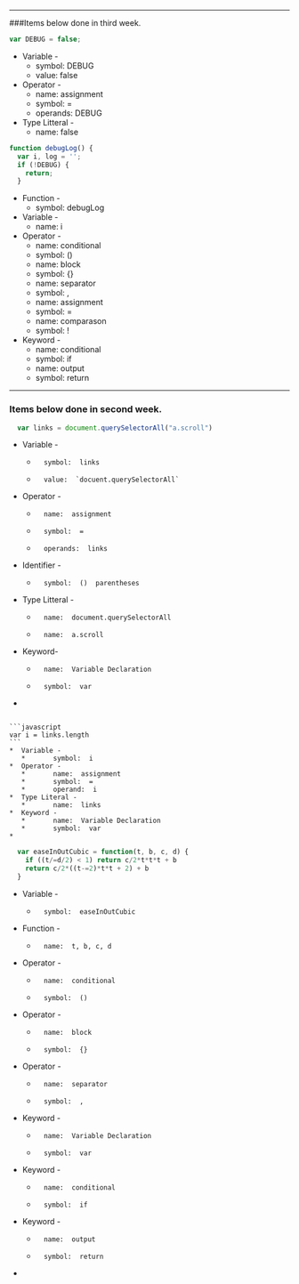 ----
###Items below done in third week.
```javascript
var DEBUG = false;
```
* Variable -
  * symbol:  DEBUG
  * value:  false
* Operator - 
  * name:  assignment
  * symbol:  =
  * operands: DEBUG
* Type Litteral -
  * name:  false


```javascript
function debugLog() {
  var i, log = '';
  if (!DEBUG) {
    return;
  }
```
* Function -
  * symbol:  debugLog
* Variable -
  * name: i
* Operator -
  * name:  conditional
  * symbol:  ()
  * name:  block
  * symbol: {}
  * name:  separator
  * symbol:  ,
  * name:  assignment
  * symbol:  =
  * name:  comparason 
  * symbol:  !
* Keyword -
  * name:  conditional
  * symbol:  if
  * name:  output
  * symbol:  return


----
### Items below done in second week.

```javascript
  var links = document.querySelectorAll("a.scroll")
```
*  Variable - 
   *       symbol:  links
   *       value:  `docuent.querySelectorAll`
*  Operator -
   *       name:  assignment
   *       symbol:  =
   *       operands:  links
*  Identifier -
   *       symbol:  ()  parentheses
*  Type Litteral -
   *       name:  document.querySelectorAll
   *       name:  a.scroll
*  Keyword-
   *       name:  Variable Declaration
   *       symbol:  var
*       
  
~~~

```javascript
var i = links.length
```
*  Variable -
   *       symbol:  i
*  Operator -
   *       name:  assignment
   *       symbol:  =
   *       operand:  i
*  Type Literal - 
   *       name:  links
*  Keyword -
   *       name:  Variable Declaration
   *       symbol:  var
*       

~~~

```javascript
  var easeInOutCubic = function(t, b, c, d) {
    if ((t/=d/2) < 1) return c/2*t*t*t + b
    return c/2*((t-=2)*t*t + 2) + b
  }
```
*  Variable -
   *       symbol:  easeInOutCubic
*  Function - 
   *       name:  t, b, c, d
*  Operator -
   *       name:  conditional 
   *       symbol:  ()
*  Operator -
   *       name:  block
   *       symbol:  {}
*  Operator -
   *       name:  separator
   *       symbol:  ,
*  Keyword - 
   *       name:  Variable Declaration
   *       symbol:  var
*  Keyword -
   *       name:  conditional
   *       symbol:  if
*  Keyword -
   *       name:  output
   *       symbol:  return
*       

  
~~~





